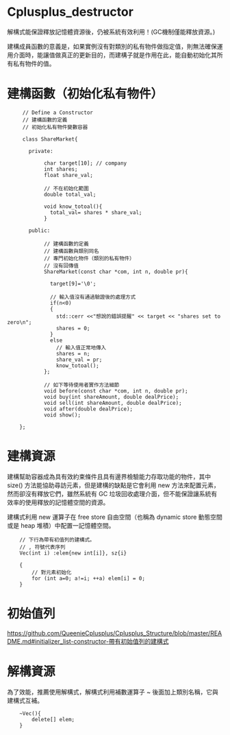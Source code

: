 # Cplusplus_destructor
解構式能保證釋放記憶體資源後，仍被系統有效利用！(GC機制僅能釋放資源。)

建構成員函數的意義是，如果實例沒有對類別的私有物件做指定值，則無法確保運用介面時，能讓值做真正的更新目的，而建構子就是作用在此，能自動初始化其所有私有物件的值。

# 建構函數（初始化私有物件）

         // Define a Constructor
         // 建構函數的定義
         // 初始化私有物件變數容器
 
         class ShareMarket{

           private:

                char target[10]; // company
                int shares;
                float share_val;

                // 不在初始化範圍
                double total_val;

                void know_totoal(){ 
                  total_val= shares * share_val;
                }

           public:

                // 建構函數的定義 
                // 建構函數與類別同名
                // 專門初始化物件（類別的私有物件）
                // 沒有回傳值
                ShareMarket(const char *com, int n, double pr){

                  target[9]='\0';

                  // 輸入值沒有通過驗證後的處理方式
                  if(n<0)
                  { 
                    std::cerr <<"想說的錯誤提醒" << target << "shares set to zero\n";
                    shares = 0;
                  }
                  else
                    // 輸入值正常地傳入
                    shares = n; 
                    share_val = pr;
                    know_totoal();
                }; 

                // 如下等待使用者實作方法細節
                void before(const char *com, int n, double pr);
                void buy(int shareAmount, double dealPrice);
                void sell(int shareAmount, double dealPrice);
                void after(double dealPrice);
                void show();

        };

# 建構資源

建構幫助容器成為具有效約束條件且具有邊界檢驗能力存取功能的物件，其中 size() 方法能協助尋訪元素，但是建構的缺點是它會利用 new 方法來配置元素，然而卻沒有釋放它們，雖然系統有 GC 垃圾回收處理介面，但不能保證讓系統有效率的使用釋放的記憶體空間的資源。

建構式利用 new 運算子在 free store 自由空間（也稱為 dynamic store 動態空間或是 heap 堆積）中配置一記憶體空間。

        // 下行為帶有初值列的建構式。
        // , 符號代表序列
        Vec(int i) :elem{new int[i]}, sz{i}

        {
            // 對元素初始化
            for (int a=0; a!=i; ++a) elem[i] = 0;
        }

# 初始值列 
   https://github.com/QueenieCplusplus/Cplusplus_Structure/blob/master/README.md#initializer_list-constructor-帶有初始值列的建構式
        
# 解構資源

為了效能，推薦使用解構式，解構式利用補數運算子 ~ 後面加上類別名稱，它與建構式互補。

        ~Vec(){
            delete[] elem;
        }
